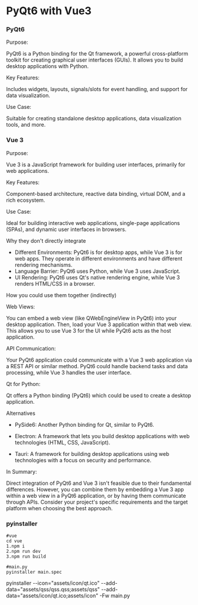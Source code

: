 
# PyQt6 with Vue3


### PyQt6

Purpose:

PyQt6 is a Python binding for the Qt framework, a powerful cross-platform toolkit for creating graphical user interfaces (GUIs). It allows you to build desktop applications with Python.

Key Features:

Includes widgets, layouts, signals/slots for event handling, and support for data visualization.

Use Case:

Suitable for creating standalone desktop applications, data visualization tools, and more.

### Vue 3

Purpose:

Vue 3 is a JavaScript framework for building user interfaces, primarily for web applications.

Key Features:

Component-based architecture, reactive data binding, virtual DOM, and a rich ecosystem.

Use Case:

Ideal for building interactive web applications, single-page applications (SPAs), and dynamic user interfaces in browsers.

Why they don't directly integrate

 - Different Environments: PyQt6 is for desktop apps, while Vue 3 is for web apps. They operate in different environments and have different rendering mechanisms.
 - Language Barrier: PyQt6 uses Python, while Vue 3 uses JavaScript.
 - UI Rendering: PyQt6 uses Qt's native rendering engine, while Vue 3 renders HTML/CSS in a browser.


How you could use them together (indirectly)

Web Views:

You can embed a web view (like QWebEngineView in PyQt6) into your desktop application. Then, load your Vue 3 application within that web view. This allows you to use Vue 3 for the UI while PyQt6 acts as the host application.

API Communication:

Your PyQt6 application could communicate with a Vue 3 web application via a REST API or similar method. PyQt6 could handle backend tasks and data processing, while Vue 3 handles the user interface.

Qt for Python:

Qt offers a Python binding (PyQt6) which could be used to create a desktop application.

Alternatives

 - PySide6: Another Python binding for Qt, similar to PyQt6.

 - Electron: A framework that lets you build desktop applications with web technologies (HTML, CSS, JavaScript).

 - Tauri: A framework for building desktop applications using web technologies with a focus on security and performance.

In Summary:

Direct integration of PyQt6 and Vue 3 isn't feasible due to their fundamental differences. However, you can combine them by embedding a Vue 3 app within a web view in a PyQt6 application, or by having them communicate through APIs. Consider your project's specific requirements and the target platform when choosing the best approach.


### pyinstaller

```
#vue
cd vue
1.npm i
2.npm run dev
3.npm run build

#main.py
pyinstaller main.spec

```
pyinstaller --icon="assets/icon/qt.ico" --add-data="assets/qss/qss.qss;assets/qss" --add-data="assets/icon/qt.ico;assets/icon"  -Fw main.py
```
